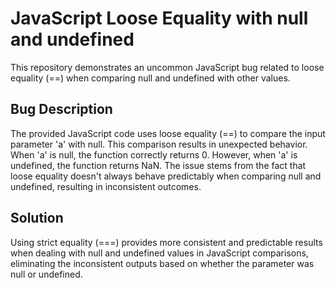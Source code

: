 # JavaScript Loose Equality with null and undefined

This repository demonstrates an uncommon JavaScript bug related to loose equality (==) when comparing null and undefined with other values.

## Bug Description
The provided JavaScript code uses loose equality (==) to compare the input parameter 'a' with null.  This comparison results in unexpected behavior. When 'a' is null, the function correctly returns 0. However, when 'a' is undefined, the function returns NaN. The issue stems from the fact that loose equality doesn't always behave predictably when comparing null and undefined, resulting in inconsistent outcomes.

## Solution
Using strict equality (===) provides more consistent and predictable results when dealing with null and undefined values in JavaScript comparisons, eliminating the inconsistent outputs based on whether the parameter was null or undefined.